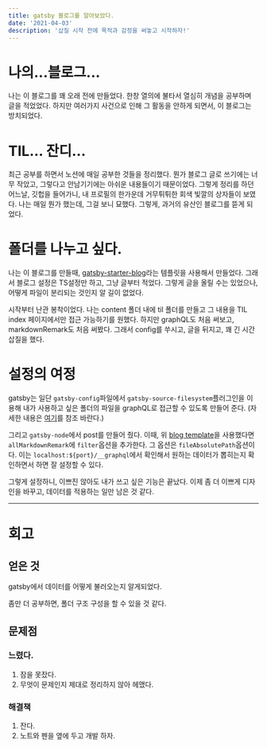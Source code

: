 ```yaml
---
title: gatsby 블로그를 알아보았다.
date: '2021-04-03'
description: '삽질 시작 전에 목적과 감정을 써놓고 시작하자!'
---
```


# 나의...블로그...

나는 이 블로그를 꽤 오래 전에 만들었다.
한창 열의에 불타서 열심히 개념을 공부하며 글을 적었었다.
하지만 여러가지 사건으로 인해 그 활동을 안하게 되면서, 이 블로그는 방치되었다.

# TIL... 잔디...

최근 공부를 하면서 노션에 매일 공부한 것들을 정리했다.
뭔가 블로그 글로 쓰기에는 너무 작았고, 그렇다고 안남기기에는 아쉬운 내용들이기 때문이었다.
그렇게 정리를 하던 어느날, 깃헙을 들어가니, 내 프로필의 한가운데 거무튀튀한 회색 빛깔의 상자들이 보였다. 나는 매일 뭔가 했는데, 그걸 보니 묘했다. 그렇게, 과거의 유산인 블로그를 뜯게 되었다.

# 폴더를 나누고 싶다.

나는 이 블로그를 만들때, [gatsby-starter-blog](https://www.gatsbyjs.com/starters/gatsbyjs/gatsby-starter-blog)라는 템플릿을 사용해서 만들었다. 그래서 블로그 설정은 TS설정만 하고, 그냥 글부터 적었다. 그렇게 글을 올릴 수는 있었으나, 어떻게 파일이 분리되는 것인지 알 길이 없었다.

시작부터 난관 봉착이었다. 나는 content 폴더 내에 til 폴더를 만들고 그 내용을 TIL index 페이지에서만 접근 가능하기를 원했다. 하지만 graphQL도 처음 써보고, markdownRemark도 처음 써봤다. 그래서 config를 쑤시고, 글을 뒤지고, 꽤 긴 시간 삽질을 했다.

# 설정의 여정

gatsby는 일단 `gatsby-config`파일에서 `gatsby-source-filesystem`플러그인을 이용해 내가 사용하고 싶은 폴더의 파일을 graphQL로 접근할 수 있도록 만들어 준다. (자세한 내용은 [여기](https://www.gatsbyjs.com/plugins/gatsby-source-filesystem/)를 참조 바란다.)

그리고 `gatsby-node`에서 post를 만들어 줬다. 이때, 위 [blog template](https://www.gatsbyjs.com/starters/gatsbyjs/gatsby-starter-blog)을 사용했다면 `allMarkdownRemark`에 `filter`옵션을 추가한다. 그 옵션은 `fileAbsolutePath`옵션이다. 이는 `localhost:${port}/__graphql`에서 확인해서 원하는 데이터가 뽑히는지 확인하면서 하면 잘 설정할 수 있다.

그렇게 설정하니, 이쁘진 않아도 내가 쓰고 싶은 기능은 끝났다. 이제 좀 더 이쁘게 디자인을 바꾸고, 데이터를 적용하는 일만 남은 것 같다.

---

# 회고

## 얻은 것

gatsby에서 데이터를 어떻게 불러오는지 알게되었다.

좀만 더 공부하면, 폴더 구조 구성을 할 수 있을 것 같다.

## 문제점

### 느렸다.

1. 잠을 못잤다.
1. 무엇이 문제인지 제대로 정리하지 않아 헤맸다.

### 해결책

1. 잔다.
1. 노트와 펜을 옆에 두고 개발 하자.
